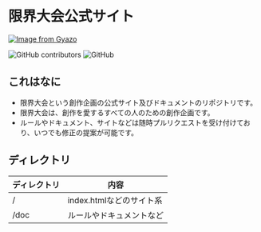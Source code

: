 # 限界大会公式サイト

[![Image from Gyazo](https://i.gyazo.com/a35a8b2e2b8acbf553aad1545a10caf2.png)](https://gyazo.com/a35a8b2e2b8acbf553aad1545a10caf2)

![GitHub contributors](https://img.shields.io/github/contributors/chipsnet/projectgenkai-web?style=flat-square)
![GitHub](https://img.shields.io/github/license/chipsnet/projectgenkai-web?style=flat-square)

## これはなに

- 限界大会という創作企画の公式サイト及びドキュメントのリポジトリです。
- 限界大会は、創作を愛するすべての人のための創作企画です。
- ルールやドキュメント、サイトなどは随時プルリクエストを受け付けており、いつでも修正の提案が可能です。

## ディレクトリ

|ディレクトリ|内容|
|-|-|
|/|index.htmlなどのサイト系|
|/doc|ルールやドキュメントなど|
